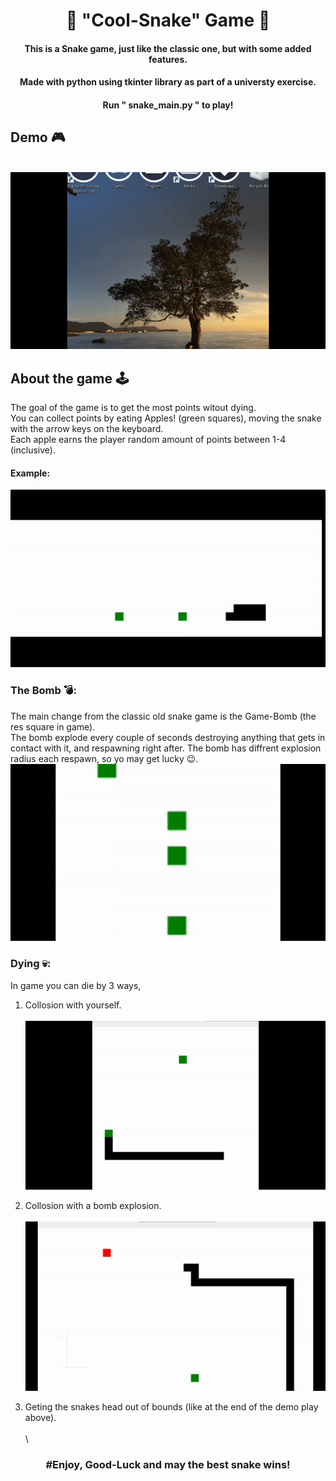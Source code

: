 <h1 align="center"> 🐍 "Cool-Snake" Game 🐍 </h1>

<h4 align="center"> This is a Snake game, just like the classic one, but with some added features.</h4>
<h4 align="center">Made with python using tkinter library as part of a universty exercise. </h4>
<h4 align="center"> Run " snake_main.py " to play! </h4>

## Demo 🎮
\
![](https://github.com/Dan8Oren/Snake-Game/blob/master/Gifs/demo-game.gif)



## About the game 🕹️
The goal of the game is to get the most points witout dying.\
You can collect points by eating Apples! (green squares), moving the snake with the arrow keys on the keyboard.\
Each apple earns the player random amount of points between 1-4 (inclusive).
#### Example:
![](https://github.com/Dan8Oren/Snake-Game/blob/master/Gifs/eat-example.gif)

### The Bomb 💣:
The main change from the classic old snake game is the Game-Bomb (the res square in game).\
The bomb explode every couple of seconds destroying anything that gets in contact with it, and respawning right after.
The bomb has diffrent explosion radius each respawn, so yo may get lucky 😉.\
![](https://github.com/Dan8Oren/Snake-Game/blob/master/Gifs/bomb-explosion.gif)

### Dying 💀:
In game you can die by 3 ways, 
1. Collosion with yourself.\
\
![](https://github.com/Dan8Oren/Snake-Game/blob/master/Gifs/self-death.gif)

2. Collosion with a bomb explosion.\
\
![](https://github.com/Dan8Oren/Snake-Game/blob/master/Gifs/bomb-death.gif)

3. Geting the snakes head out of bounds (like at the end of the demo play above).\
\
\

<h3 align="center"> #Enjoy, Good-Luck and may the best snake wins! </h3>
